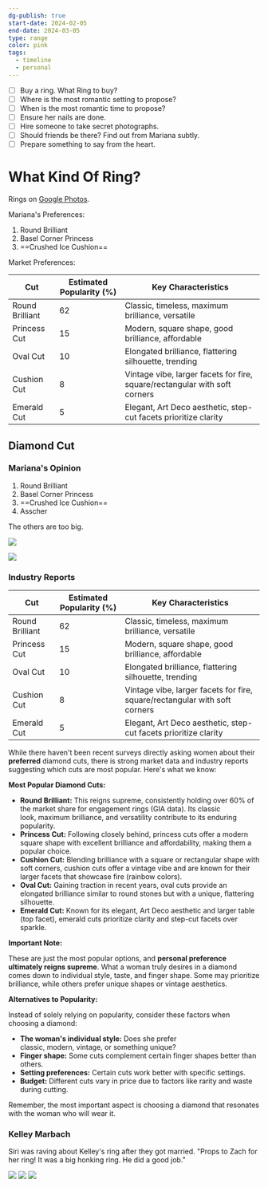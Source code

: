 ```yaml
---
dg-publish: true
start-date: 2024-02-05
end-date: 2024-03-05
type: range
color: pink
tags:
  - timeline
  - personal
---
```


- [ ] Buy a ring. What Ring to buy?
- [ ] Where is the most romantic setting to propose?
- [ ] When is the most romantic time to propose?
- [ ] Ensure her nails are done.
- [ ] Hire someone to take secret photographs.
- [ ] Should friends be there? Find out from Mariana subtly.
- [ ] Prepare something to say from the heart.

# What Kind Of Ring?

Rings on [Google Photos](https://photos.app.goo.gl/twrS1DQ3XCJDWjAF8).

Mariana's Preferences:
1. Round Brilliant
2. Basel Corner Princess
3. ==Crushed Ice Cushion==

Market Preferences:

| Cut | Estimated Popularity (%) | Key Characteristics |
| ---- | ---- | ---- |
| Round Brilliant | 62 | Classic, timeless, maximum brilliance, versatile |
| Princess Cut | 15 | Modern, square shape, good brilliance, affordable |
| Oval Cut | 10 | Elongated brilliance, flattering silhouette, trending |
| Cushion Cut | 8 | Vintage vibe, larger facets for fire, square/rectangular with soft corners |
| Emerald Cut | 5 | Elegant, Art Deco aesthetic, step-cut facets prioritize clarity |

## Diamond Cut

### Mariana's Opinion

1. Round Brilliant
2. Basel Corner Princess
3. ==Crushed Ice Cushion==
4. Asscher

The others are too big.

![](https://www.i-diamants.com/medias_upload/moxie/formes_du_diamant/formes_diamant-.jpg)

![](https://i.imgur.com/j3JfxKP.jpg)

### Industry Reports

| Cut             | Estimated Popularity (%) | Key Characteristics                                                        |
|-----------------|--------------------------|----------------------------------------------------------------------------|
| Round Brilliant | 62                       | Classic, timeless, maximum brilliance, versatile                           |
| Princess Cut    | 15                       | Modern, square shape, good brilliance, affordable                          |
| Oval Cut        | 10                       | Elongated brilliance, flattering silhouette, trending                      |
| Cushion Cut     | 8                        | Vintage vibe, larger facets for fire, square/rectangular with soft corners |
| Emerald Cut     | 5                        | Elegant, Art Deco aesthetic, step-cut facets prioritize clarity            |

While there haven't been recent surveys directly asking women about their **preferred** diamond cuts, there is strong market data and industry reports suggesting which cuts are most popular. Here's what we know:

**Most Popular Diamond Cuts:**

- **Round Brilliant:** This reigns supreme, consistently holding over 60% of the market share for engagement rings (GIA data). Its classic look, maximum brilliance, and versatility contribute to its enduring popularity.
- **Princess Cut:** Following closely behind, princess cuts offer a modern square shape with excellent brilliance and affordability, making them a popular choice.
- **Cushion Cut:** Blending brilliance with a square or rectangular shape with soft corners, cushion cuts offer a vintage vibe and are known for their larger facets that showcase fire (rainbow colors).
- **Oval Cut:** Gaining traction in recent years, oval cuts provide an elongated brilliance similar to round stones but with a unique, flattering silhouette.
- **Emerald Cut:** Known for its elegant, Art Deco aesthetic and larger table (top facet), emerald cuts prioritize clarity and step-cut facets over sparkle.

**Important Note:**

These are just the most popular options, and **personal preference ultimately reigns supreme**. What a woman truly desires in a diamond comes down to individual style, taste, and finger shape. Some may prioritize brilliance, while others prefer unique shapes or vintage aesthetics.

**Alternatives to Popularity:**

Instead of solely relying on popularity, consider these factors when choosing a diamond:

- **The woman's individual style:** Does she prefer classic, modern, vintage, or something unique?
- **Finger shape:** Some cuts complement certain finger shapes better than others.
- **Setting preferences:** Certain cuts work better with specific settings.
- **Budget:** Different cuts vary in price due to factors like rarity and waste during cutting.

Remember, the most important aspect is choosing a diamond that resonates with the woman who will wear it.

### Kelley Marbach

Siri was raving about Kelley's ring after they got married. "Props to Zach for her ring! It was a big honking ring. He did a good job."

![](https://lh3.googleusercontent.com/pw/ABLVV86431DKKnWMNRaFvzV1Kx9AZYTPKUkrQWQ5zglNXsSFj3gWFTE5JLaSjtMrWl2m1l26YPGSvzmT2JZMLpYOmJZPHq1zl9G0aq91OrH0V6WFgtiDn0mtFx7_IMVgUeooUyNN-RNbt9Qz4XrMl4MhQ1XAgQ=w537-h491-s-no-gm?authuser=1)
![](https://lh3.googleusercontent.com/pw/ABLVV85Fzkr9iAw1_pDm8qkR-_tH8WEN00EgKzkWuU8YlQQ57v_LN0eBBBM3igy-X_BJWVTVjP3j-defFwmP2ZuUewswH3U-2am9ijh_E5nnVh8Jilqpc3G2KUReMvzg4B8N2S_P_HSCpI4fVlO2Zwpe3nWd1g=w970-h647-s-no-gm?authuser=1)
![](https://lh3.googleusercontent.com/pw/ABLVV845w650LWkIjtUpgRDn1e7P5FhJJq60VVX_wmvuG2fwCoNt5viJPtkBXk5tWlWKQtei-G7gEYyi2Lx167QbTZ62PKcPPZ6q-FzEOk3PugTZndUHHun5q-FHUJ9DLL726sZxTG5MbNOy7qVO3y95jHdYOA=w833-h1249-s-no-gm?authuser=1)